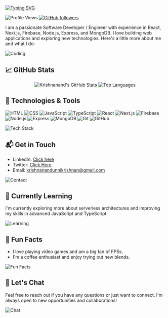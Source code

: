 [![Typing SVG](https://readme-typing-svg.demolab.com?font=Fira+Code&size=34&pause=1000&center=true&random=false&width=500&height=90&lines=Hi%2C+I+am+Krishnanand%F0%9F%91%8B)](https://git.io/typing-svg)


![Profile Views](https://komarev.com/ghpvc/?username=krish4693&color=green)
[![GitHub followers](https://img.shields.io/github/followers/krish4693?style=social)](https://github.com/krish4693?tab=followers)

I am a passionate Software Developer / Engineer with experience in React, Next.js, Firebase, Node.js, Express, and MongoDB. I love building web applications and exploring new technologies. Here's a little more about me and what I do:

![Coding](https://media.giphy.com/media/Ll22OhMLAlVDb8UQWe/giphy.gif)

## 📈 GitHub Stats

<div align="center">
  <img src="https://github-readme-stats.vercel.app/api?username=krish4693&show_icons=true&hide_border=true&theme=radical" alt="Krishnanand's GitHub Stats" />
  <img src="https://github-readme-stats.vercel.app/api/top-langs/?username=krish4693&layout=compact&hide_border=true&theme=radical" alt="Top Languages" />
</div>



## 🚀 Technologies & Tools

![HTML](https://img.shields.io/badge/-HTML-E34F26?style=flat-square&logo=html5&logoColor=white)
![CSS](https://img.shields.io/badge/-CSS-1572B6?style=flat-square&logo=css3&logoColor=white)
![JavaScript](https://img.shields.io/badge/-JavaScript-F7DF1E?style=flat-square&logo=javascript&logoColor=white)
![TypeScript](https://img.shields.io/badge/-TypeScript-007ACC?style=flat-square&logo=typescript&logoColor=white)
![React](https://img.shields.io/badge/-React-61DAFB?style=flat-square&logo=react&logoColor=white)
![Next.js](https://img.shields.io/badge/-Next.js-000000?style=flat-square&logo=next.js&logoColor=white)
![Firebase](https://img.shields.io/badge/-Firebase-FFCA28?style=flat-square&logo=firebase&logoColor=white)
![Node.js](https://img.shields.io/badge/-Node.js-339933?style=flat-square&logo=node.js&logoColor=white)
![Express](https://img.shields.io/badge/-Express-000000?style=flat-square&logo=express&logoColor=white)
![MongoDB](https://img.shields.io/badge/-MongoDB-47A248?style=flat-square&logo=mongodb&logoColor=white)
![Git](https://img.shields.io/badge/-Git-F05032?style=flat-square&logo=git&logoColor=white)
![GitHub](https://img.shields.io/badge/-GitHub-181717?style=flat-square&logo=github&logoColor=white)


![Tech Stack](https://media1.giphy.com/media/v1.Y2lkPTc5MGI3NjExNThzZWR1Y3NpeTgzcm9iNG80cDM5Z3pwajd3NTczZm12bHowN3RtayZlcD12MV9pbnRlcm5hbF9naWZfYnlfaWQmY3Q9Zw/qgQUggAC3Pfv687qPC/giphy.webp)

## 📬 Get in Touch

- LinkedIn: [Click here](https://www.linkedin.com/in/yourlinkedin)
- Twitter: [Click Here](https://x.com/Krish_4693)
- Email: [krishnanandunnikrishnan@gmail.com](mailto:krishnanandunnikrishnan@gmail.com)

![Contact](https://media.giphy.com/media/3o7bu3XilJ5BOiSGic/giphy.gif)

## 🌱 Currently Learning

I'm currently exploring more about serverless architectures and improving my skills in advanced JavaScript and TypeScript.

![Learning](https://media.giphy.com/media/f3iwJFOVOwuy7K6FFw/giphy.gif)

## 🎉 Fun Facts

- I love playing video games and am a big fan of FPSs.
- I'm a coffee enthusiast and enjoy trying out new blends.

![Fun Facts](https://media3.giphy.com/media/v1.Y2lkPTc5MGI3NjExYWt5amR0bDhwN3FhcWtyb2tqNWliY3A1cTltZHI4b2kzdmExdWU4MCZlcD12MV9pbnRlcm5hbF9naWZfYnlfaWQmY3Q9Zw/S6TqDjp87DgYeFKZLc/giphy.webp)

## 💬 Let's Chat

Feel free to reach out if you have any questions or just want to connect. I'm always open to new opportunities and collaborations!

![Chat](https://media.giphy.com/media/ASd0Ukj0y3qMM/giphy.gif)
